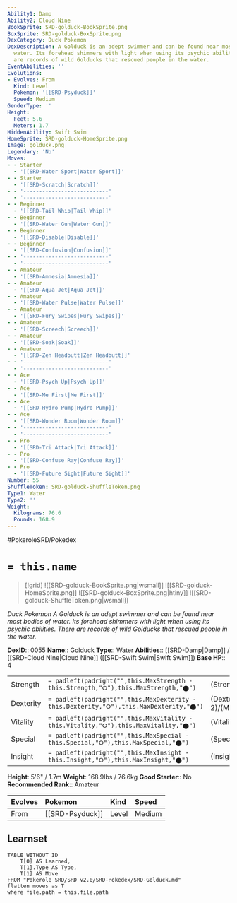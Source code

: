 ```yaml
---
Ability1: Damp
Ability2: Cloud Nine
BookSprite: SRD-golduck-BookSprite.png
BoxSprite: SRD-golduck-BoxSprite.png
DexCategory: Duck Pokemon
DexDescription: A Golduck is an adept swimmer and can be found near most bodies of
  water. Its forehead shimmers with light when using its psychic abilities. There
  are records of wild Golducks that rescued people in the water.
EventAbilities: ''
Evolutions:
- Evolves: From
  Kind: Level
  Pokemon: '[[SRD-Psyduck]]'
  Speed: Medium
GenderType: ''
Height:
  Feet: 5.6
  Meters: 1.7
HiddenAbility: Swift Swim
HomeSprite: SRD-golduck-HomeSprite.png
Image: golduck.png
Legendary: 'No'
Moves:
- - Starter
  - '[[SRD-Water Sport|Water Sport]]'
- - Starter
  - '[[SRD-Scratch|Scratch]]'
- - '---------------------------'
  - '---------------------------'
- - Beginner
  - '[[SRD-Tail Whip|Tail Whip]]'
- - Beginner
  - '[[SRD-Water Gun|Water Gun]]'
- - Beginner
  - '[[SRD-Disable|Disable]]'
- - Beginner
  - '[[SRD-Confusion|Confusion]]'
- - '---------------------------'
  - '---------------------------'
- - Amateur
  - '[[SRD-Amnesia|Amnesia]]'
- - Amateur
  - '[[SRD-Aqua Jet|Aqua Jet]]'
- - Amateur
  - '[[SRD-Water Pulse|Water Pulse]]'
- - Amateur
  - '[[SRD-Fury Swipes|Fury Swipes]]'
- - Amateur
  - '[[SRD-Screech|Screech]]'
- - Amateur
  - '[[SRD-Soak|Soak]]'
- - Amateur
  - '[[SRD-Zen Headbutt|Zen Headbutt]]'
- - '---------------------------'
  - '---------------------------'
- - Ace
  - '[[SRD-Psych Up|Psych Up]]'
- - Ace
  - '[[SRD-Me First|Me First]]'
- - Ace
  - '[[SRD-Hydro Pump|Hydro Pump]]'
- - Ace
  - '[[SRD-Wonder Room|Wonder Room]]'
- - '---------------------------'
  - '---------------------------'
- - Pro
  - '[[SRD-Tri Attack|Tri Attack]]'
- - Pro
  - '[[SRD-Confuse Ray|Confuse Ray]]'
- - Pro
  - '[[SRD-Future Sight|Future Sight]]'
Number: 55
ShuffleToken: SRD-golduck-ShuffleToken.png
Type1: Water
Type2: ''
Weight:
  Kilograms: 76.6
  Pounds: 168.9
---
```


#PokeroleSRD/Pokedex

# `= this.name`

> [!grid]
> ![[SRD-golduck-BookSprite.png|wsmall]]
> ![[SRD-golduck-HomeSprite.png]]
> ![[SRD-golduck-BoxSprite.png|htiny]]
> ![[SRD-golduck-ShuffleToken.png|wsmall]]


*Duck Pokemon*
*A Golduck is an adept swimmer and can be found near most bodies of water. Its forehead shimmers with light when using its psychic abilities. There are records of wild Golducks that rescued people in the water.*

**DexID**:: 0055
**Name**:: Golduck
**Type**:: Water
**Abilities**:: [[SRD-Damp|Damp]] / [[SRD-Cloud Nine|Cloud Nine]] ([[SRD-Swift Swim|Swift Swim]])
**Base HP**:: 4

|           |                                                                                        |                                          |
| --------- | -------------------------------------------------------------------------------------- | ---------------------------------------- |
| Strength  | `= padleft(padright("",this.MaxStrength - this.Strength,"⭘"),this.MaxStrength,"⬤")`    | (Strength::2)/(MaxStrength::5)   |
| Dexterity | `= padleft(padright("",this.MaxDexterity - this.Dexterity,"⭘"),this.MaxDexterity,"⬤")` | (Dexterity:: 2)/(MaxDexterity::5) |
| Vitality  | `= padleft(padright("",this.MaxVitality - this.Vitality,"⭘"),this.MaxVitality,"⬤")`    | (Vitality::2)/(MaxVitality::5)   |
| Special   | `= padleft(padright("",this.MaxSpecial - this.Special,"⭘"),this.MaxSpecial,"⬤")`       | (Special::3)/(MaxSpecial::6)     |
| Insight   | `= padleft(padright("",this.MaxInsight - this.Insight,"⭘"),this.MaxInsight,"⬤")`       | (Insight::2)/(MaxInsight::5)     |

**Height**: 5'6" / 1.7m
**Weight**: 168.9lbs / 76.6kg
**Good Starter**:: No
**Recommended Rank**:: Amateur

| Evolves   | Pokemon         | Kind   | Speed   |
|:----------|:----------------|:-------|:--------|
| From      | [[SRD-Psyduck]] | Level  | Medium  |

## Learnset

```dataview
TABLE WITHOUT ID
    T[0] AS Learned,
    T[1].Type AS Type,
    T[1] AS Move
FROM "Pokerole SRD/SRD v2.0/SRD-Pokedex/SRD-Golduck.md"
flatten moves as T
where file.path = this.file.path
```

